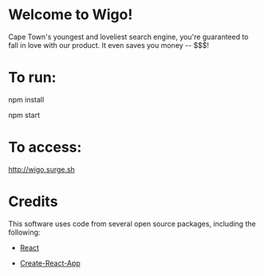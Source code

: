 # Welcome to Wigo! 

Cape Town's youngest and loveliest search engine, you're guaranteed to fall in love with our product. It even saves you money -- $$$!

# To run:

npm install

npm start

# To access:
http://wigo.surge.sh

# Credits

This software uses code from several open source packages, including the following:

* [React](https://github.com/facebook/react)

* [Create-React-App](https://github.com/facebook/create-react-app)
